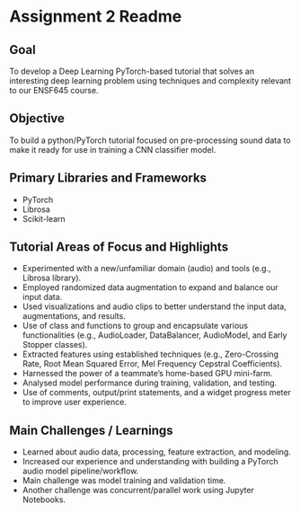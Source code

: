 # Assignment 2 Readme

## Goal
To develop a Deep Learning PyTorch-based tutorial that solves an interesting deep learning problem using techniques and complexity relevant to our ENSF645 course.

## Objective
To build a python/PyTorch tutorial focused on pre-processing sound data to make it ready for use in training a CNN classifier model.

## Primary Libraries and Frameworks
* PyTorch
* Librosa
* Scikit-learn

## Tutorial Areas of Focus and Highlights
* Experimented with a new/unfamiliar domain (audio) and tools (e.g., Librosa library).
* Employed randomized data augmentation to expand and balance our input data.
* Used visualizations and audio clips to better understand the input data, augmentations, and results.
* Use of class and functions to group and encapsulate various functionalities (e.g., AudioLoader, DataBalancer, AudioModel, and Early Stopper classes).
* Extracted features using established techniques (e.g., Zero-Crossing Rate, Root Mean Squared Error, Mel Frequency Cepstral Coefficients).
* Harnessed the power of a teammate’s home-based GPU mini-farm.
* Analysed model performance during training, validation, and testing.
* Use of comments, output/print statements, and a widget progress meter to improve user experience.

## Main Challenges / Learnings
* Learned about audio data, processing, feature extraction, and modeling.
* Increased our experience and understanding with building a PyTorch audio model pipeline/workflow.
* Main challenge was model training and validation time.
* Another challenge was concurrent/parallel work using Jupyter Notebooks.


